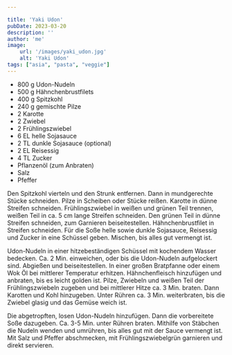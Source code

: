```yaml
---

title: 'Yaki Udon'
pubDate: 2023-03-20
description: ''
author: 'me'
image:
    url: '/images/yaki_udon.jpg'
    alt: 'Yaki Udon'
tags: ["asia", "pasta", "veggie"]
---
```

* 800 g Udon-Nudeln
* 500 g Hähnchenbrustfilets
* 400 g Spitzkohl
* 240 g gemischte Pilze
* 2 Karotte
* 2 Zwiebel
* 2 Frühlingszwiebel
* 6 EL helle Sojasauce
* 2 TL dunkle Sojasauce (optional)
* 2 EL Reisessig
* 4 TL Zucker
* Pflanzenöl (zum Anbraten)
* Salz
* Pfeffer
  
Den Spitzkohl vierteln und den Strunk entfernen. Dann in mundgerechte Stücke schneiden. Pilze in Scheiben oder Stücke reißen. Karotte in dünne Streifen schneiden. Frühlingszwiebel in weißen und grünen Teil trennen, weißen Teil in ca. 5 cm lange Streifen schneiden. Den grünen Teil in dünne Streifen schneiden, zum Garnieren beiseitestellen. Hähnchenbrustfilet in Streifen schneiden. Für die Soße helle sowie dunkle Sojasauce, Reisessig und Zucker in eine Schüssel geben. Mischen, bis alles gut vermengt ist.

Udon-Nudeln in einer hitzebeständigen Schüssel mit kochendem Wasser bedecken. Ca. 2 Min. einweichen, oder bis die Udon-Nudeln aufgelockert sind. Abgießen und beiseitestellen. In einer großen Bratpfanne oder einem Wok Öl bei mittlerer Temperatur erhitzen. Hähnchenfleisch hinzufügen und anbraten, bis es leicht golden ist. Pilze, Zwiebeln und weißen Teil der Frühlingszwiebeln zugeben und bei mittlerer Hitze ca. 3 Min. braten. Dann Karotten und Kohl hinzugeben. Unter Rühren ca. 3 Min. weiterbraten, bis die Zwiebel glasig und das Gemüse weich ist.

Die abgetropften, losen Udon-Nudeln hinzufügen. Dann die vorbereitete Soße dazugeben. Ca. 3-5 Min. unter Rühren braten. Mithilfe von Stäbchen die Nudeln wenden und umrühren, bis alles gut mit der Sauce vermengt ist. Mit Salz und Pfeffer abschmecken, mit Frühlingszwiebelgrün garnieren und direkt servieren.